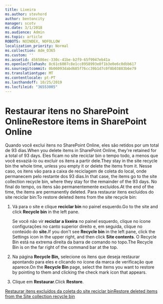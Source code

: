 ```yaml
---
title: Lixeira
ms.author: stevhord
author: bentoncity
manager: scotv
ms.date: 3/1/2018
ms.audience: Admin
ms.topic: article
ROBOTS: NOINDEX, NOFOLLOW
localization_priority: Normal
ms.collection: Adm_O365
ms.custom: ''
ms.assetid: 456586ec-330c-41be-b2f9-65f9947eb41a
ms.openlocfilehash: 8c61c6007c8e1cc8958993e0f1b3e0e6c0dbb617
ms.sourcegitcommit: 0b06093dabd685f76cc39b1d7c0f8b03883b6e79
ms.translationtype: MT
ms.contentlocale: pt-PT
ms.lasthandoff: 10/25/2019
ms.locfileid: "36553005"
---
```

# <a name="restore-items-in-sharepoint-online"></a><span data-ttu-id="968bd-102">Restaurar itens no SharePoint Online</span><span class="sxs-lookup"><span data-stu-id="968bd-102">Restore items in SharePoint Online</span></span>

<span data-ttu-id="968bd-103">Quando você exclui itens no SharePoint Online, eles são retidos por um total de 93 dias.</span><span class="sxs-lookup"><span data-stu-id="968bd-103">When you delete items in SharePoint Online, they're retained for a total of 93 days.</span></span> <span data-ttu-id="968bd-104">Eles ficam no site reciclar bin o tempo todo, a menos que você esvaziá-lo ou excluir os itens a partir dele.</span><span class="sxs-lookup"><span data-stu-id="968bd-104">They stay in the site recycle bin the whole time, unless you empty it or delete the items from it.</span></span> <span data-ttu-id="968bd-105">Nesse caso, os itens vão para a caixa de reciclagem de coleta do local, onde permanecem pelo restante dos 93 dias.</span><span class="sxs-lookup"><span data-stu-id="968bd-105">In that case, the items go to the site collection recycle bin, where they stay for the remainder of the 93 days.</span></span> <span data-ttu-id="968bd-106">No final do tempo, os itens são permanentemente excluídos.</span><span class="sxs-lookup"><span data-stu-id="968bd-106">At the end of the time, the items are permanently deleted.</span></span> <span data-ttu-id="968bd-107">Para restaurar itens excluídos do site reciclar bin:</span><span class="sxs-lookup"><span data-stu-id="968bd-107">To restore deleted items from the site recycle bin:</span></span>
  
1. <span data-ttu-id="968bd-108">Vá para o site e clique **reciclar bin** no painel esquerdo.</span><span class="sxs-lookup"><span data-stu-id="968bd-108">Go to the site and click **Recycle bin** in the left pane.</span></span> 
    
    <span data-ttu-id="968bd-109">Se você não vir **reciclar a lixeira** no painel esquerdo, clique no ícone configurações no canto superior direito e, em seguida, clique no conteúdo do **site.**</span><span class="sxs-lookup"><span data-stu-id="968bd-109">If you don't see **Recycle bin** in the left pane, click the Settings icon in the upper right, and then click **Site contents**.</span></span> <span data-ttu-id="968bd-110">O Recycle Bin está na extrema direita da barra de comando no topo.</span><span class="sxs-lookup"><span data-stu-id="968bd-110">The Recycle Bin is on the far right of the command bar at the top.</span></span>
    
2. <span data-ttu-id="968bd-111">Na página **Recycle Bin,** selecione os itens que deseja restaurar apontando para eles e clicando no ícone da marca de verificação que aparece.</span><span class="sxs-lookup"><span data-stu-id="968bd-111">On the **Recycle Bin** page, select the items you want to restore by pointing to them and clicking the check mark icon that appears.</span></span> 
    
3. <span data-ttu-id="968bd-112">Clique em **Restaurar**.</span><span class="sxs-lookup"><span data-stu-id="968bd-112">Click **Restore**.</span></span>
    
[<span data-ttu-id="968bd-113">Restaurar itens excluídos da coleta do site reciclar bin</span><span class="sxs-lookup"><span data-stu-id="968bd-113">Restore deleted items from the Site collection recycle bin</span></span>](https://go.microsoft.com/fwlink/?linkid=866439)
  

